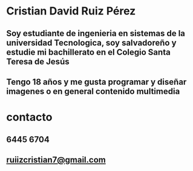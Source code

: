 # Cristian David Ruiz Pérez 
## Soy estudiante de ingenieria en sistemas de la universidad Tecnologica, soy salvadoreño y estudie mi bachillerato en el Colegio  Santa Teresa de Jesús
## Tengo 18 años y me gusta programar y diseñar imagenes o en general contenido multimedia 

# contacto
## 6445 6704
## ruiizcristian7@gmail.com
